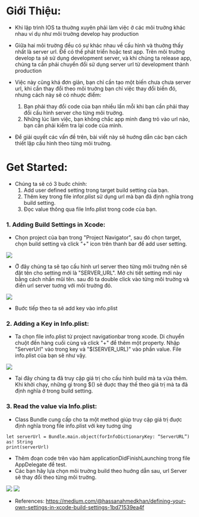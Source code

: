 # Giới Thiệu:
*    Khi lập trình IOS ta thuờng xuyên phải làm việc ở các môi truờng khác nhau ví dụ như môi truờng develop hay production
*    Giữa hai môi truờng đều có sự khác nhau về cấu hình và thuờng thấy nhất là server url. Để có thế phát triển hoặc test app. Trên môi truờng develop ta sẽ sử dụng development server, và khi chúng ta release app, chúng ta cần phải chuyển đổi sử dụng server url từ development thành production
*    Việc này cũng khá đơn giản, bạn chỉ cần tạo một biến chưa chưa server url, khi cần thay đổi theo môi truờng bạn chỉ việc thay đổi biến đó, nhưng cách này sẽ có nhuợc điểm:
        
        1. Bạn phải thay đổi code của bạn nhiều lần mỗi khi bạn cần phải thay đổi cấu hình server cho từng môi truờng.
        2. Những lúc làm việc, bạn không chắc app mình đang trỏ vào url nào, bạn cần phải kiểm tra lại code của mình.

* Để giải quyết các vấn đề trên, bài viết này sẽ huớng dẫn các bạn cách thiết lập cấu hình theo từng môi truờng.

# Get Started:
* Chúng ta sẽ có 3 buớc chính:
    1. Add user defined setting trong target build setting của bạn.
    2. Thêm key trong file infor.plist sử dụng url mà bạn đã định nghĩa trong build setting.
    3. Đọc value thông qua file Info.plist trong code của bạn.

### 1. Adding Build Settings in Xcode:
*    Chọn project của bạn trong "Project Navigator", sau đó chọn target, chọn build setting và click "+" icon trên thanh bar để add user setting.

![](https://images.viblo.asia/9ffe1b05-222f-40ed-a063-31e11e4373d7.png)

* Ở đây chúng ta sẽ tạo cấu hình url server theo từng môi truờng nên sẽ đặt tên cho setting mới là "SERVER_URL". Mở chi tiết setting mới này bằng cách nhấn mũi tên. sau đó ta double click vào từng môi truờng và điền url server tuơng với môi truờng đó.

![](https://images.viblo.asia/d086a600-50a6-48c4-b374-225f5e827f4f.png)

* Buớc tiếp theo ta sẽ add key vào info.plist

### 2. Adding a Key in Info.plist:
* Ta chọn file info.plist từ project navigationbar trong xcode. Di chuyển chuột đến hàng cuối cùng và click "+" để thêm một property. Nhập "ServerUrl" vào trong key và "$(SERVER_URL)" vào phần value. File info.plist của bạn sẽ như vậy.

![](https://images.viblo.asia/c3d38020-1082-4161-b62d-f78706561d0e.png)

* Tại đây chúng ta đã truy cập giá trị cho cấu hình build mà ta vừa thêm. Khi khởi chạy, những gì trong $() sẽ đuợc thay thế theo giá trị mà ta đã định nghĩa ở trong build setting.

### 3. Read the value via Info.plist:
* Class Bundle cung cấp cho ta một method giúp truy cập giá trị đuợc định nghĩa trong file info.plist với key tuơng ứng

```
let serverUrl = Bundle.main.object(forInfoDictionaryKey: “ServerURL”) as! String
print(serverUrl)
```

* Thêm đoạn code trên vào hàm applicationDidFinishLaunching trong file AppDelegate để test.
* Các bạn hãy lựa chọn môi truờng build theo huớng dẫn sau, url Server sẽ thay đổi theo từng môi truờng.

![](https://images.viblo.asia/dbfcaa0b-7860-4415-adcc-84f43efda3de.png)
![](https://images.viblo.asia/72d2d9f8-1047-47b9-bf99-73214e005222.png)

* References: https://medium.com/@hassanahmedkhan/defining-your-own-settings-in-xcode-build-settings-1bd71539ea4f